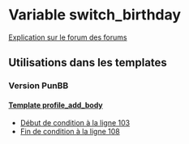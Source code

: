 # Variable switch_birthday
[Explication sur le forum des forums](http://forum.forumactif.com/t294113-listing-des-variables#switch_birthday)
## Utilisations dans les templates
### Version PunBB
#### [Template profile_add_body](punbb/profile_add_body.md)
* [Début de condition à la ligne 103](../punbb/profile_add_body.tpl#L103)
* [Fin de condition à la ligne 108](../punbb/profile_add_body.tpl#L108)